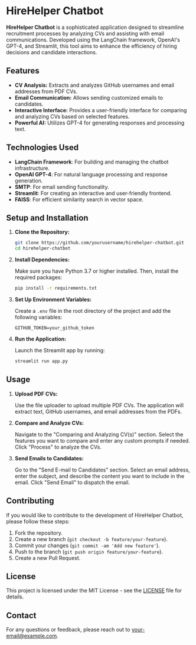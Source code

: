 # HireHelper Chatbot

**HireHelper Chatbot** is a sophisticated application designed to streamline recruitment processes by analyzing CVs and assisting with email communications. Developed using the LangChain framework, OpenAI's GPT-4, and Streamlit, this tool aims to enhance the efficiency of hiring decisions and candidate interactions.

## Features

- **CV Analysis:** Extracts and analyzes GitHub usernames and email addresses from PDF CVs.
- **Email Communication:** Allows sending customized emails to candidates.
- **Interactive Interface:** Provides a user-friendly interface for comparing and analyzing CVs based on selected features.
- **Powerful AI:** Utilizes GPT-4 for generating responses and processing text.

## Technologies Used

- **LangChain Framework**: For building and managing the chatbot infrastructure.
- **OpenAI GPT-4**: For natural language processing and response generation.
- **SMTP**: For email sending functionality.
- **Streamlit**: For creating an interactive and user-friendly frontend.
- **FAISS**: For efficient similarity search in vector space.

## Setup and Installation

1. **Clone the Repository:**

    ```bash
    git clone https://github.com/yourusername/hirehelper-chatbot.git
    cd hirehelper-chatbot
    ```

2. **Install Dependencies:**

    Make sure you have Python 3.7 or higher installed. Then, install the required packages:

    ```bash
    pip install -r requirements.txt
    ```

3. **Set Up Environment Variables:**

    Create a `.env` file in the root directory of the project and add the following variables:

    ```env
    GITHUB_TOKEN=your_github_token
    ```

4. **Run the Application:**

    Launch the Streamlit app by running:

    ```bash
    streamlit run app.py
    ```

## Usage

1. **Upload PDF CVs:**

    Use the file uploader to upload multiple PDF CVs. The application will extract text, GitHub usernames, and email addresses from the PDFs.

2. **Compare and Analyze CVs:**

    Navigate to the "Comparing and Analyzing CV(s)" section. Select the features you want to compare and enter any custom prompts if needed. Click "Process" to analyze the CVs.

3. **Send Emails to Candidates:**

    Go to the "Send E-mail to Candidates" section. Select an email address, enter the subject, and describe the content you want to include in the email. Click "Send Email" to dispatch the email.

## Contributing

If you would like to contribute to the development of HireHelper Chatbot, please follow these steps:

1. Fork the repository.
2. Create a new branch (`git checkout -b feature/your-feature`).
3. Commit your changes (`git commit -am 'Add new feature'`).
4. Push to the branch (`git push origin feature/your-feature`).
5. Create a new Pull Request.

## License

This project is licensed under the MIT License - see the [LICENSE](LICENSE) file for details.

## Contact

For any questions or feedback, please reach out to [your-email@example.com](mailto:your-email@example.com).

